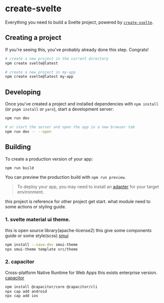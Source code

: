 # create-svelte

Everything you need to build a Svelte project, powered by [`create-svelte`](https://github.com/sveltejs/kit/tree/master/packages/create-svelte).

## Creating a project

If you're seeing this, you've probably already done this step. Congrats!

```bash
# create a new project in the current directory
npm create svelte@latest

# create a new project in my-app
npm create svelte@latest my-app
```

## Developing

Once you've created a project and installed dependencies with `npm install` (or `pnpm install` or `yarn`), start a development server:

```bash
npm run dev

# or start the server and open the app in a new browser tab
npm run dev -- --open
```

## Building

To create a production version of your app:

```bash
npm run build
```

You can preview the production build with `npm run preview`.

> To deploy your app, you may need to install an [adapter](https://kit.svelte.dev/docs/adapters) for your target environment.

this project is reference for other project get start.
what module need to some actions or styling guide.

### 

### 1. svelte material ui theme.
this is open source library(apache-license2)
this give some components guide or some style(scss)
[smui](https://sveltematerialui.com/)
```bash
npm install --save-dev smui-theme
npx smui-theme template src/theme
```

### 2. capacitor
Cross-platform Native Runtime for Web Apps
this exists enterprise version.
[capacitor](https://capacitorjs.com/docs)
```bash
npm install @capacitor/core @capacitor/cli
npx cap add android
npx cap add ios
```
